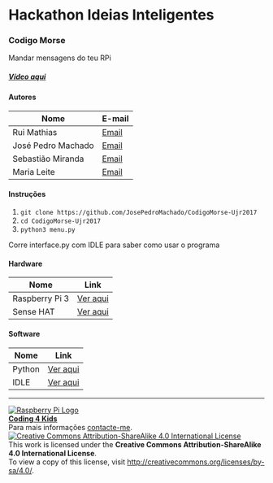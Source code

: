 ﻿# Hackathon Ideias Inteligentes

### Codigo Morse

   Mandar mensagens do teu RPi
  
##### [Vídeo aqui](Demo/https://drive.google.com/open?id=0B_pUAOPBkih7S0MzbkNkQ01fbkE)  
  
#### Autores  

|Nome  |E-mail  |  
|---|---|    
|Rui Mathias  |[Email](mailto:mincemeat72@gmail.com)  |  
|José Pedro Machado  |[Email](mailto:m4in4ccount@gmail.com)  |  
|Sebastião Miranda  |[Email](mailto:putosebastien@gmail.com)  |  
|Maria Leite  |[Email](mailto:mbcleite@gmail.com)  |  

#### Instruções

1. `git clone https://github.com/JosePedroMachado/CodigoMorse-Ujr2017`
2. `cd CodigoMorse-Ujr2017`
3. `python3 menu.py`

Corre interface.py com IDLE para saber como usar o programa

#### Hardware  

|Nome  |Link  |  
|---|---|    
|Raspberry Pi 3  |[Ver aqui](http://www.raspberrypi.org)  |  
|Sense HAT  |[Ver aqui](http://www.raspberrypi.org/products/sense-hat/)  |  

#### Software  

|Nome  |Link  |  
|---|---|    
|Python  |[Ver aqui](http://www.python.org)  |
|IDLE  |[Ver aqui](http://www.python.org)  |  


***  
[![Raspberry Pi Logo](https://upload.wikimedia.org/wikipedia/en/thumb/c/cb/Raspberry_Pi_Logo.svg/50px-Raspberry_Pi_Logo.svg.png)](http://raspberrypi.org)   
[**Coding 4 Kids**](http://coding4kids.github.io/coding4kids/)  
Para mais informações [contacte-me](mailto:nunofilipesantos@gmail.com).  
[![Creative Commons Attribution-ShareAlike 4.0 International License](https://licensebuttons.net/l/by-sa/4.0/88x31.png)](http://creativecommons.org/licenses/by-sa/4.0/)  
This work is licensed under the **Creative Commons Attribution-ShareAlike 4.0 International License**.  
To view a copy of this license, visit http://creativecommons.org/licenses/by-sa/4.0/.  
